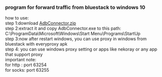 <h3>program for forward traffic from bluestack to windows 10</h3>

how to use:<br>
step 1:download <a href="https://github.com/Alireza-Ghavabesh/adb/files/13185843/AdbConnector.zip">AdbConnector.zip</a><br>
step 2:extract it and copy AdbConnector.exe to this path: C:\ProgramData\Microsoft\Windows\Start Menu\Programs\StartUp<br>
step 3:now after restart windows, you can use proxy in windows from bluestack with everyproxy apk<br>
step 4: you can use windows proxy setting or apps like nekoray or any app that support proxy<br>
important note:<br>
for http : port 63254<br>
for socks: port 63255<br>
